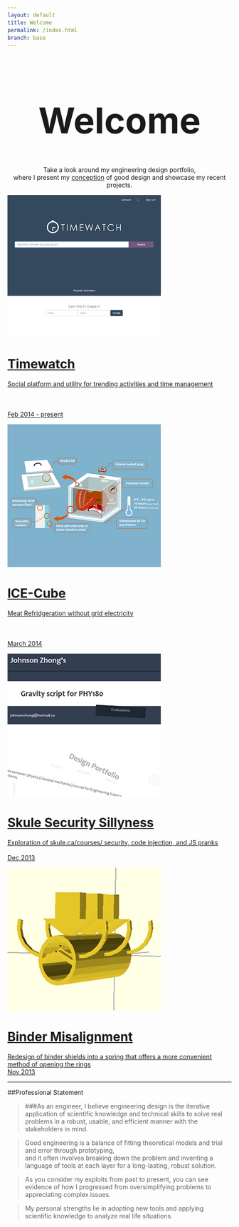 ```yaml
---
layout: default
title: Welcome
permalink: /index.html
branch: base
---
```

<h1 style="text-align:center;font-size:80px;">Welcome</h1>
<p align="center">Take a look around my engineering design portfolio,  <br>
where I present my <a href="principles.html">conception</a> of good design and showcase my recent projects.  
<br></p>


<div id="gallery">

<a href="projects/timewatch/"><div class="box">
<img src="projects/timewatch.png"/>
<span class="caption">
<h1 class="caption-title">Timewatch</h1>
Social platform and utility for trending activities and time management <br><br><br><br>
Feb 2014 - present
</span>
</div></a>

<a href="projects/icecube/"><div class="box">
<img src="projects/icecube.png"/>
<span class="caption">
<h1 class="caption-title">ICE-Cube</h1>
Meat Refridgeration without grid electricity <br><br><br><br>
March 2014
</span>
</div></a>


<a href="evaluations/skulecourses/"><div class="box">
<img src="evaluations/skulecourses.jpg"/>
<span class="caption">
<h1 class="caption-title">Skule Security Sillyness</h1>
Exploration of skule.ca/courses/ security, code injection, and JS pranks <br><br>
Dec 2013
</span>
</div></a>

<a href="projects/binder/"><div class="box">
<img src="projects/binder.jpg"/>
<span class="caption">
<h1 class="caption-title">Binder Misalignment</h1>
Redesign of binder shields into a spring that offers a more convenient method of opening the rings <br>
Nov 2013
</span>
</div></a>

</div>

----------------------------
##Professional Statement
> ###As an engineer,
> I believe engineering design is the iterative application of scientific knowledge and technical skills to solve real problems in a robust, usable, and efficient manner with the stakeholders in mind.
  

> Good engineering is a balance of fitting theoretical models and trial and error through prototyping,  
> and it often involves breaking down the problem and inventing a language of tools at each layer for a long-lasting, robust solution.

> As you consider my exploits from past to present, you can see evidence of how I progressed from oversimplifying problems to appreciating complex issues.  

> My personal strengths lie in adopting new tools and applying scientific knowledge to analyze real life situations.  